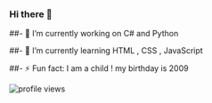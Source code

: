 ### Hi there 👋


##- 🔭 I’m currently working on C# and Python

##- 🌱 I’m currently learning HTML , CSS , JavaScript

##- ⚡ Fun fact: I am a child ! my birthday is 2009


<img src="https://gpvc.arturio.dev/alireza138812" alt="profile views">

<!--
**alireza138812/alireza138812** is a ✨ _special_ ✨ repository because its `README.md` (this file) appears on your GitHub profile.                _  _  _   _  


